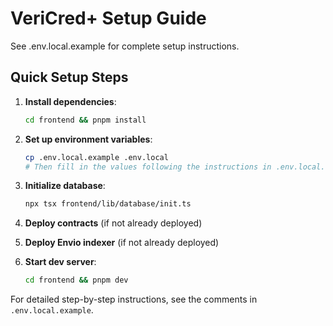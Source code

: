 # VeriCred+ Setup Guide

See .env.local.example for complete setup instructions.

## Quick Setup Steps

1. **Install dependencies**:
   ```bash
   cd frontend && pnpm install
   ```

2. **Set up environment variables**:
   ```bash
   cp .env.local.example .env.local
   # Then fill in the values following the instructions in .env.local.example
   ```

3. **Initialize database**:
   ```bash
   npx tsx frontend/lib/database/init.ts
   ```

4. **Deploy contracts** (if not already deployed)

5. **Deploy Envio indexer** (if not already deployed)

6. **Start dev server**:
   ```bash
   cd frontend && pnpm dev
   ```

For detailed step-by-step instructions, see the comments in `.env.local.example`.
